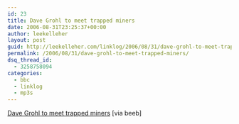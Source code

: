 ```yaml
---
id: 23
title: Dave Grohl to meet trapped miners
date: 2006-08-31T23:25:37+00:00
author: leekelleher
layout: post
guid: http://leekelleher.com/linklog/2006/08/31/dave-grohl-to-meet-trapped-miners/
permalink: /2006/08/31/dave-grohl-to-meet-trapped-miners/
dsq_thread_id:
  - 3258758094
categories:
  - bbc
  - linklog
  - mp3s
---
```

[Dave Grohl to meet trapped miners](http://news.bbc.co.uk/1/hi/entertainment/5301658.stm) [via beeb]